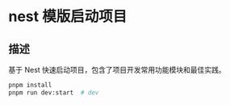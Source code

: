 # nest 模版启动项目

## 描述

基于 Nest 快速启动项目，包含了项目开发常用功能模块和最佳实践。

```sh
pnpm install
pnpm run dev:start  # dev
```
